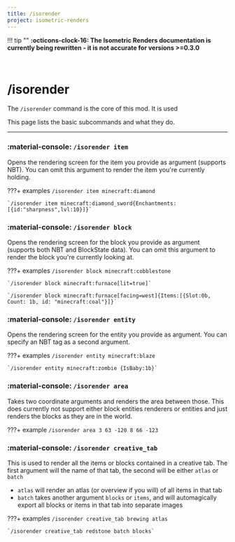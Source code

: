 ```yaml
---
title: /isorender
project: isometric-renders
---
```


!!! tip ""
    **:octicons-clock-16: The Isometric Renders documentation is currently being rewritten - it is not accurate for versions >=0.3.0**

<br>

# /isorender

The `/isorender` command is the core of this mod. It is used

This page lists the basic subcommands and what they do.

***
### :material-console: `/isorender item`
Opens the rendering screen for the item you provide as argument (supports NBT). You can omit this argument to render the item you're currently holding.

???+ examples
    `/isorender item minecraft:diamond`

    `/isorender item minecraft:diamond_sword{Enchantments:[{id:"sharpness",lvl:10}]}`

### :material-console: `/isorender block`
Opens the rendering screen for the block you provide as argument (supports both NBT and BlockState data). You can omit this argument to render the block you're currently looking at.

???+ examples
    `/isorender block minecraft:cobblestone`

    `/isorender block minecraft:furnace[lit=true]`

    `/isorender block minecraft:furnace[facing=west]{Items:[{Slot:0b, Count: 1b, id: "minecraft:coal"}]}`

### :material-console: `/isorender entity`
Opens the rendering screen for the entity you provide as argument. You can specify an NBT tag as a second argument.

???+ examples
    `/isorender entity minecraft:blaze`

    `/isorender entity minecraft:zombie {IsBaby:1b}`

### :material-console: `/isorender area`
Takes two coordinate arguments and renders the area between those. This does currently not support either block entities renderers or entities and just renders the blocks as they are in the world.

???+ example
    `/isorender area 3 63 -120 8 66 -123`

### :material-console: `/isorender creative_tab`
This is used to render all the items or blocks contained in a creative tab. The first argument will the name of that tab, the second will be either `atlas` or `batch`

- `atlas` will render an atlas (or overview if you will) of all items in that tab
- `batch` takes another argument `blocks` or `items`, and will automagically export all blocks or items in that tab into separate images

???+ examples
    `/isorender creative_tab brewing atlas`

    `/isorender creative_tab redstone batch blocks`
